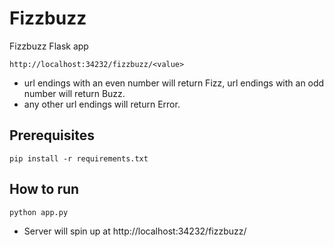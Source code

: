 # Fizzbuzz
Fizzbuzz Flask app 

`http://localhost:34232/fizzbuzz/<value>`
- url endings with an even number will return Fizz, url endings with an odd number will return Buzz.
- any other url endings will return Error.

## Prerequisites
`pip install -r requirements.txt`

## How to run
`python app.py`

- Server will spin up at http://localhost:34232/fizzbuzz/

